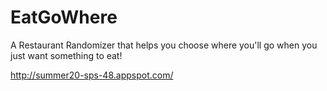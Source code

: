 # EatGoWhere

A Restaurant Randomizer that helps you choose where you'll go when you just want something to eat!

http://summer20-sps-48.appspot.com/
